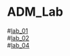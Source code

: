 # ADM_Lab
#[lab_01](https://github.com/2303A51688/ADM_Lab/blob/main/Lab_01.ipynb)\
#[lab_02](https://github.com/2303A51688/ADM_Lab/blob/main/Lab_02.ipynb)\
#[lab_04](https://github.com/2303A51688/ADM_Lab/blob/main/Lab_04.ipynb)
